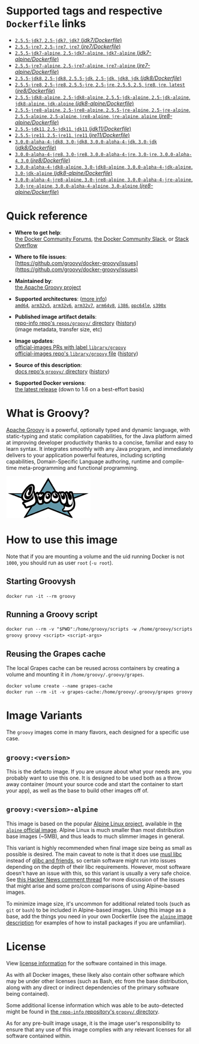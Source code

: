 <!--

********************************************************************************

WARNING:

    DO NOT EDIT "groovy/README.md"

    IT IS AUTO-GENERATED

    (from the other files in "groovy/" combined with a set of templates)

********************************************************************************

-->

# Supported tags and respective `Dockerfile` links

-	[`2.5.5-jdk7`, `2.5-jdk7`, `jdk7` (*jdk7/Dockerfile*)](https://github.com/groovy/docker-groovy/blob/6c9d05794eddd2e8a9feb7fa09650bfcf96e9083/jdk7/Dockerfile)
-	[`2.5.5-jre7`, `2.5-jre7`, `jre7` (*jre7/Dockerfile*)](https://github.com/groovy/docker-groovy/blob/6c9d05794eddd2e8a9feb7fa09650bfcf96e9083/jre7/Dockerfile)
-	[`2.5.5-jdk7-alpine`, `2.5-jdk7-alpine`, `jdk7-alpine` (*jdk7-alpine/Dockerfile*)](https://github.com/groovy/docker-groovy/blob/6c9d05794eddd2e8a9feb7fa09650bfcf96e9083/jdk7-alpine/Dockerfile)
-	[`2.5.5-jre7-alpine`, `2.5-jre7-alpine`, `jre7-alpine` (*jre7-alpine/Dockerfile*)](https://github.com/groovy/docker-groovy/blob/6c9d05794eddd2e8a9feb7fa09650bfcf96e9083/jre7-alpine/Dockerfile)
-	[`2.5.5-jdk8`, `2.5-jdk8`, `2.5.5-jdk`, `2.5-jdk`, `jdk8`, `jdk` (*jdk8/Dockerfile*)](https://github.com/groovy/docker-groovy/blob/6c9d05794eddd2e8a9feb7fa09650bfcf96e9083/jdk8/Dockerfile)
-	[`2.5.5-jre8`, `2.5-jre8`, `2.5.5-jre`, `2.5-jre`, `2.5.5`, `2.5`, `jre8`, `jre`, `latest` (*jre8/Dockerfile*)](https://github.com/groovy/docker-groovy/blob/6c9d05794eddd2e8a9feb7fa09650bfcf96e9083/jre8/Dockerfile)
-	[`2.5.5-jdk8-alpine`, `2.5-jdk8-alpine`, `2.5.5-jdk-alpine`, `2.5-jdk-alpine`, `jdk8-alpine`, `jdk-alpine` (*jdk8-alpine/Dockerfile*)](https://github.com/groovy/docker-groovy/blob/6c9d05794eddd2e8a9feb7fa09650bfcf96e9083/jdk8-alpine/Dockerfile)
-	[`2.5.5-jre8-alpine`, `2.5-jre8-alpine`, `2.5.5-jre-alpine`, `2.5-jre-alpine`, `2.5.5-alpine`, `2.5-alpine`, `jre8-alpine`, `jre-alpine`, `alpine` (*jre8-alpine/Dockerfile*)](https://github.com/groovy/docker-groovy/blob/6c9d05794eddd2e8a9feb7fa09650bfcf96e9083/jre8-alpine/Dockerfile)
-	[`2.5.5-jdk11`, `2.5-jdk11`, `jdk11` (*jdk11/Dockerfile*)](https://github.com/groovy/docker-groovy/blob/6c9d05794eddd2e8a9feb7fa09650bfcf96e9083/jdk11/Dockerfile)
-	[`2.5.5-jre11`, `2.5-jre11`, `jre11` (*jre11/Dockerfile*)](https://github.com/groovy/docker-groovy/blob/6c9d05794eddd2e8a9feb7fa09650bfcf96e9083/jre11/Dockerfile)
-	[`3.0.0-alpha-4-jdk8`, `3.0-jdk8`, `3.0.0-alpha-4-jdk`, `3.0-jdk` (*jdk8/Dockerfile*)](https://github.com/groovy/docker-groovy/blob/60e5c055b494a6f90a7041be30ce869d156b7c16/jdk8/Dockerfile)
-	[`3.0.0-alpha-4-jre8`, `3.0-jre8`, `3.0.0-alpha-4-jre`, `3.0-jre`, `3.0.0-alpha-4`, `3.0` (*jre8/Dockerfile*)](https://github.com/groovy/docker-groovy/blob/60e5c055b494a6f90a7041be30ce869d156b7c16/jre8/Dockerfile)
-	[`3.0.0-alpha-4-jdk8-alpine`, `3.0-jdk8-alpine`, `3.0.0-alpha-4-jdk-alpine`, `3.0-jdk-alpine` (*jdk8-alpine/Dockerfile*)](https://github.com/groovy/docker-groovy/blob/60e5c055b494a6f90a7041be30ce869d156b7c16/jdk8-alpine/Dockerfile)
-	[`3.0.0-alpha-4-jre8-alpine`, `3.0-jre8-alpine`, `3.0.0-alpha-4-jre-alpine`, `3.0-jre-alpine`, `3.0.0-alpha-4-alpine`, `3.0-alpine` (*jre8-alpine/Dockerfile*)](https://github.com/groovy/docker-groovy/blob/60e5c055b494a6f90a7041be30ce869d156b7c16/jre8-alpine/Dockerfile)

# Quick reference

-	**Where to get help**:  
	[the Docker Community Forums](https://forums.docker.com/), [the Docker Community Slack](https://blog.docker.com/2016/11/introducing-docker-community-directory-docker-community-slack/), or [Stack Overflow](https://stackoverflow.com/search?tab=newest&q=docker)

-	**Where to file issues**:  
	[https://github.com/groovy/docker-groovy/issues](https://github.com/groovy/docker-groovy/issues)

-	**Maintained by**:  
	[the Apache Groovy project](https://github.com/groovy/docker-groovy)

-	**Supported architectures**: ([more info](https://github.com/docker-library/official-images#architectures-other-than-amd64))  
	[`amd64`](https://hub.docker.com/r/amd64/groovy/), [`arm32v5`](https://hub.docker.com/r/arm32v5/groovy/), [`arm32v6`](https://hub.docker.com/r/arm32v6/groovy/), [`arm32v7`](https://hub.docker.com/r/arm32v7/groovy/), [`arm64v8`](https://hub.docker.com/r/arm64v8/groovy/), [`i386`](https://hub.docker.com/r/i386/groovy/), [`ppc64le`](https://hub.docker.com/r/ppc64le/groovy/), [`s390x`](https://hub.docker.com/r/s390x/groovy/)

-	**Published image artifact details**:  
	[repo-info repo's `repos/groovy/` directory](https://github.com/docker-library/repo-info/blob/master/repos/groovy) ([history](https://github.com/docker-library/repo-info/commits/master/repos/groovy))  
	(image metadata, transfer size, etc)

-	**Image updates**:  
	[official-images PRs with label `library/groovy`](https://github.com/docker-library/official-images/pulls?q=label%3Alibrary%2Fgroovy)  
	[official-images repo's `library/groovy` file](https://github.com/docker-library/official-images/blob/master/library/groovy) ([history](https://github.com/docker-library/official-images/commits/master/library/groovy))

-	**Source of this description**:  
	[docs repo's `groovy/` directory](https://github.com/docker-library/docs/tree/master/groovy) ([history](https://github.com/docker-library/docs/commits/master/groovy))

-	**Supported Docker versions**:  
	[the latest release](https://github.com/docker/docker-ce/releases/latest) (down to 1.6 on a best-effort basis)

# What is Groovy?

[Apache Groovy](http://groovy-lang.org/) is a powerful, optionally typed and dynamic language, with static-typing and static compilation capabilities, for the Java platform aimed at improving developer productivity thanks to a concise, familiar and easy to learn syntax. It integrates smoothly with any Java program, and immediately delivers to your application powerful features, including scripting capabilities, Domain-Specific Language authoring, runtime and compile-time meta-programming and functional programming.

![logo](https://raw.githubusercontent.com/docker-library/docs/bb5fc730ed18c45d86425f9fa4265d50cb795ec8/groovy/logo.png)

# How to use this image

Note that if you are mounting a volume and the uid running Docker is not `1000`, you should run as user `root` (`-u root`).

## Starting Groovysh

`docker run -it --rm groovy`

## Running a Groovy script

`docker run --rm -v "$PWD":/home/groovy/scripts -w /home/groovy/scripts groovy groovy <script> <script-args>`

## Reusing the Grapes cache

The local Grapes cache can be reused across containers by creating a volume and mounting it in `/home/groovy/.groovy/grapes`.

```console
docker volume create --name grapes-cache
docker run --rm -it -v grapes-cache:/home/groovy/.groovy/grapes groovy
```

# Image Variants

The `groovy` images come in many flavors, each designed for a specific use case.

## `groovy:<version>`

This is the defacto image. If you are unsure about what your needs are, you probably want to use this one. It is designed to be used both as a throw away container (mount your source code and start the container to start your app), as well as the base to build other images off of.

## `groovy:<version>-alpine`

This image is based on the popular [Alpine Linux project](http://alpinelinux.org), available in [the `alpine` official image](https://hub.docker.com/_/alpine). Alpine Linux is much smaller than most distribution base images (~5MB), and thus leads to much slimmer images in general.

This variant is highly recommended when final image size being as small as possible is desired. The main caveat to note is that it does use [musl libc](http://www.musl-libc.org) instead of [glibc and friends](http://www.etalabs.net/compare_libcs.html), so certain software might run into issues depending on the depth of their libc requirements. However, most software doesn't have an issue with this, so this variant is usually a very safe choice. See [this Hacker News comment thread](https://news.ycombinator.com/item?id=10782897) for more discussion of the issues that might arise and some pro/con comparisons of using Alpine-based images.

To minimize image size, it's uncommon for additional related tools (such as `git` or `bash`) to be included in Alpine-based images. Using this image as a base, add the things you need in your own Dockerfile (see the [`alpine` image description](https://hub.docker.com/_/alpine/) for examples of how to install packages if you are unfamiliar).

# License

View [license information](http://www.apache.org/licenses/LICENSE-2.0.html) for the software contained in this image.

As with all Docker images, these likely also contain other software which may be under other licenses (such as Bash, etc from the base distribution, along with any direct or indirect dependencies of the primary software being contained).

Some additional license information which was able to be auto-detected might be found in [the `repo-info` repository's `groovy/` directory](https://github.com/docker-library/repo-info/tree/master/repos/groovy).

As for any pre-built image usage, it is the image user's responsibility to ensure that any use of this image complies with any relevant licenses for all software contained within.
